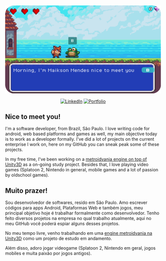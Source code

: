 <p align="center">
<img src="https://github.com/maiksonstrife/maiksonstrife/blob/master/img/GitCard_roundededges.png?raw=true" alt="G'Morning! I'm Maikson" />
</p>

<p align="center">
<a href="https://www.linkedin.com/in/maiksonmendes/">
<img src="https://img.shields.io/badge/-LinkedIn-%233781da" alt="LinkedIn"/></a> 
  <a href="https://maiksonstrife.github.io/maiksonportfolioGitPage/">
<img src="https://img.shields.io/badge/-portfolio-orange" alt="Portfolio"/></a> 
</p>

<h2>Nice to meet you!</h2>

 I'm a software developer, from Brazil, São Paulo. I love writing code for android, web based platforms and games as well, my main objective today is to work as a developer formally. I've did a lot of projects on the current enterprise I work on, here on my GitHub you can sneak peak some of these projects.

In my free time, I've been working on a [metroidvania engine on top of Unity3D](https://github.com/maiksonstrife/FoxTale) as a on-going study project. 
Besides that, I love playing video games (Splatoon 2, Nintendo in general, mobile games and a lot of passion by oldschool games).


<h2>Muito prazer!</h2>


 Sou desenvolvedor de softwares, resido em São Paulo. Amo escrever códigos para apps Android, Plataformas Web e também jogos, meu principal objetivo hoje é trabalhar formalmente como desenvolvedor. Tenho feito diversos projetos na empresa no qual trabalho atualmente, aqui no meu GitHub você poderá espiar alguns desses projetos.

No meu tempo livre, venho trabalhando em uma [engine metroidvania na Unity3D](https://github.com/maiksonstrife/FoxTale) como um projeto de estudo em andamento.

Além disso, adoro jogar videogame (Splatoon 2, Nintendo em geral, jogos mobiles e muita paixão por jogos antigos).
